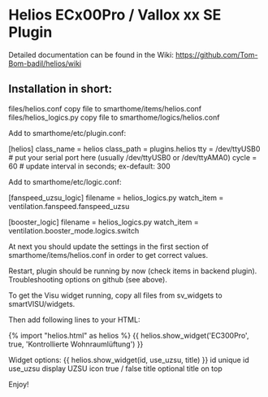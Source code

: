 # Helios ECx00Pro / Vallox xx SE Plugin

Detailed documentation can be found in the Wiki:
https://github.com/Tom-Bom-badil/helios/wiki


Installation in short:
----------------------

files/helios.conf         copy file to smarthome/items/helios.conf
files/helios_logics.py    copy file to smarthome/logics/helios.conf

Add to smarthome/etc/plugin.conf:

[helios]
    class_name = helios
    class_path = plugins.helios
    tty = /dev/ttyUSB0          # put your serial port here (usually /dev/ttyUSB0 or /dev/ttyAMA0)
    cycle = 60                  # update interval in seconds; ex-default: 300

Add to smarthome/etc/logic.conf:

[fanspeed_uzsu_logic]
	filename = helios_logics.py
	watch_item = ventilation.fanspeed.fanspeed_uzsu

[booster_logic]
	filename = helios_logics.py	
	watch_item = ventilation.booster_mode.logics.switch	
	

At next you should update the settings in the first section of smarthome/items/helios.conf
in order to get correct values.

Restart, plugin should be running by now (check items in backend plugin).
Troubleshooting options on github (see above).

To get the Visu widget running, copy all files from sv_widgets to smartVISU/widgets.

Then add following lines to your HTML:

{% import "helios.html" as helios %}
{{ helios.show_widget('EC300Pro', true, 'Kontrollierte Wohnraumlüftung') }}

Widget options:
{{ helios.show_widget(id, use_uzsu, title) }}
id          unique id
use_uzsu    display UZSU icon true / false
title       optional title on top

Enjoy!
